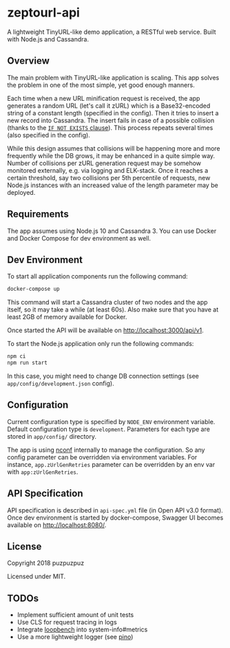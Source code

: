 # zeptourl-api

A lightweight TinyURL-like demo application, a RESTful web service. Built with Node.js and Cassandra.

## Overview

The main problem with TinyURL-like application is scaling. This app solves the problem in one of the most simple, yet good enough manners.

Each time when a new URL minification request is received, the app generates a random URL (let's call it zURL) which is a Base32-encoded string of a constant length (specified in the config). Then it tries to insert a new record into Cassandra. The insert fails in case of a possible collision (thanks to the [`IF NOT EXISTS` clause](https://docs.datastax.com/en/cql/3.3/cql/cql_reference/cqlInsert.html)). This process repeats several times (also specified in the config).

While this design assumes that collisions will be happening more and more frequently while the DB grows, it may be enhanced in a quite simple way. Number of collisions per zURL generation request may be somehow monitored externally, e.g. via logging and ELK-stack. Once it reaches a certain threshold, say two collisions per 5th percentile of requests, new Node.js instances with an increased value of the length parameter may be deployed.

## Requirements

The app assumes using Node.js 10 and Cassandra 3. You can use Docker and Docker Compose for dev environment as well.

## Dev Environment

To start all application components run the following command:

```bash
docker-compose up
```

This command will start a Cassandra cluster of two nodes and the app itself, so it may take a while (at least 60s). Also make sure that you have at least 2GB of memory available for Docker.

Once started the API will be available on [http://localhost:3000/api/v1](http://localhost:3000/api/v1).

To start the Node.js application only run the following commands:

```bash
npm ci
npm run start
```

In this case, you might need to change DB connection settings (see `app/config/development.json` config).

## Configuration

Current configuration type is specified by `NODE_ENV` environment variable. Default configuration type is `development`. Parameters for each type are stored in `app/config/` directory.

The app is using [nconf](https://github.com/indexzero/nconf) internally to manage the configuration. So any config parameter can be overridden via environment variables. For instance, `app.zUrlGenRetries` parameter can be overridden by an env var with `app:zUrlGenRetries`.

## API Specification

API specification is described in `api-spec.yml` file (in Open API v3.0 format). Once dev environment is started by docker-compose, Swagger UI becomes available on [http://localhost:8080/](http://localhost:8080/).

## License

Copyright 2018 puzpuzpuz

Licensed under MIT.

## TODOs

* Implement sufficient amount of unit tests
* Use CLS for request tracing in logs
* Integrate [loopbench](https://github.com/mcollina/loopbench) into system-info#metrics
* Use a more lightweight logger (see [pino](https://github.com/pinojs/pino))
